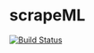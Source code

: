 # scrapeML

[![Build Status](https://travis-ci.org/ivyleavedtoadflax/scrapeML.svg?branch=master)](https://travis-ci.org/ivyleavedtoadflax/scrapeML)

